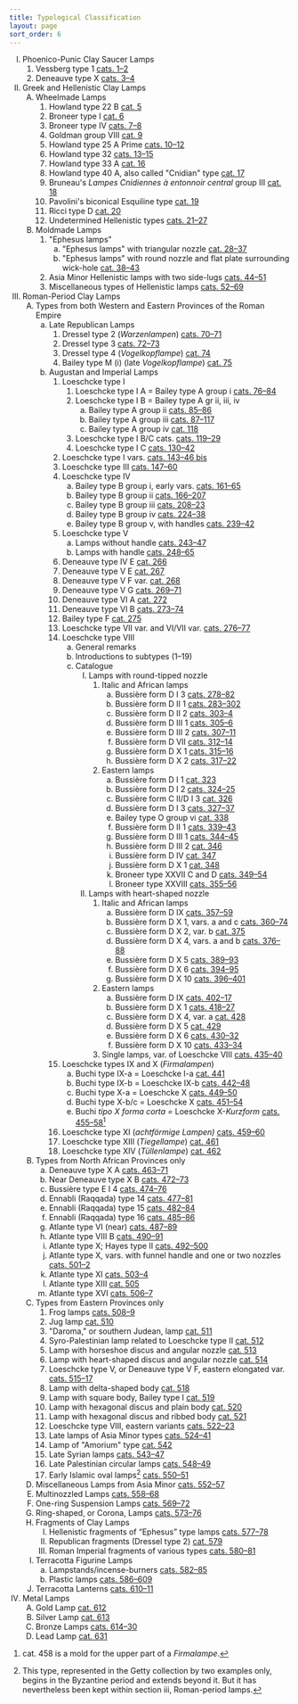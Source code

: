 ```yaml
---
title: Typological Classification
layout: page
sort_order: 6
---
```


<ol type="I" markdown="0">
  <li>Phoenico-Punic Clay Saucer Lamps
    <ol type="1">
      <li>Vessberg type 1 <a href="1-2">cats. 1–2</a></li>
      <li>Deneauve type X <a href="3-4">cats. 3–4</a></li>
    </ol>
  </li>
  <li>Greek and Hellenistic Clay Lamps
    <ol type="A">
      <li>Wheelmade Lamps
        <ol type="1">
          <li>Howland type 22 B <a href="5">cat. 5</a></li>
          <li>Broneer type I <a href="6">cat. 6</a></li>
          <li>Broneer type IV <a href="7-8">cats. 7–8</a></li>
          <li>Goldman group VIII <a href="9">cat. 9</a></li>
          <li>Howland type 25 A Prime <a href="10-12">cats. 10–12</a></li>
          <li>Howland type 32 <a href="cats.13-15">cats. 13–15</a></li>
          <li>Howland type 33 A <a href="16">cat. 16</a></li>
          <li>Howland type 40 A, also called "Cnidian" type <a href="17">cat. 17</a></li>
          <li>Bruneau's <em>Lampes Cnidiennes à entonnoir central</em> group III <a href="18">cat. 18</a></li>
          <li>Pavolini's biconical Esquiline type <a href="19">cat. 19</a></li>
          <li>Ricci type D <a href="20">cat. 20</a></li>
          <li>Undetermined Hellenistic types <a href="21-27">cats. 21–27</a></li>
        </ol>
      </li>
      <li>Moldmade Lamps
        <ol type="1">
          <li>"Ephesus lamps"
            <ol type="a">
              <li>"Ephesus lamps" with triangular nozzle <a href="28-37">cat. 28–37</a></li>
              <li>"Ephesus lamps" with round nozzle and flat plate surrounding wick-hole <a href="38-43">cat. 38–43</a></li>
            </ol>
          </li>
          <li>Asia Minor Hellenistic lamps with two side-lugs <a href="44-51">cats. 44–51</a></li>
          <li>Miscellaneous types of Hellenistic lamps <a href="52-69">cats. 52–69</a></li>
        </ol>
      </li>
    </ol>
  </li>
  <li>Roman-Period Clay Lamps
    <ol type="A">
      <li>Types from both Western and Eastern Provinces of the Roman Empire
        <ol type="a">
          <li>Late Republican Lamps
            <ol type="1">
              <li>Dressel type 2 (<em>Warzenlampen</em>) <a href="72-73">cats. 70–71</a></li>
              <li>Dressel type 3 <a href="72-73">cats. 72–73</a></li>
              <li>Dressel type 4 (<em>Vogelkopflampe</em>) <a href="74">cat. 74</a></li>
              <li>Bailey type M (i) (late <em>Vogelkopflampe</em>) <a href="75">cat. 75</a></li>
            </ol>
          </li>
          <li>Augustan and Imperial Lamps
            <ol type="1">
              <li>Loeschcke type I
                <ol class="sub-decimal">
                  <li>Loeschcke type I A = Bailey type A group i <a href="76-84">cats. 76–84</a></li>
                  <li>Loeschcke type I B = Bailey type A gr ii, iii, iv
                    <ol type="a">
                      <li>Bailey type A group ii <a href="85-86">cats. 85–86</a></li>
                      <li>Bailey type A group iii <a href="87-117">cats. 87–117</a></li>
                      <li>Bailey type A group iv <a href="118">cat. 118</a></li>
                    </ol>
                  </li>
                  <li>Loeschcke type I B/C cats. <a href="119-29">cats. 119–29</a></li>
                  <li>Loeschcke type I C <a href="130-42">cats. 130–42</a></li>
                </ol>
              </li>
              <li>Loeschcke type I vars. <a href="143-46bis">cats. 143–46 bis</a></li>
              <li>Loeschcke type III <a href="147-60">cats. 147–60</a></li>
              <li>Loeschcke type IV
                <ol type="a">
                  <li>Bailey type B group i, early vars. <a href="161-65">cats. 161–65</a></li>
                  <li>Bailey type B group ii <a href=" 166-207">cats. 166–207</a></li>
                  <li>Bailey type B group iii <a href=" 208-23">cats. 208–23</a></li>
                  <li>Bailey type B group iv <a href=" 224-38">cats. 224–38</a></li>
                  <li>Bailey type B group v, with handles <a href="239-42">cats. 239–42</a></li>
                </ol>
              </li>
              <li>Loeschcke type V
                <ol type="a">
                  <li>Lamps without handle <a href="243-47">cats. 243–47</a></li>
                  <li>Lamps with handle <a href="248-65">cats. 248–65</a></li>
                </ol>
              </li>
              <li>Deneauve type IV E <a href="266">cat. 266</a></li>
              <li>Deneauve type V E <a href="267">cat. 267</a></li>
              <li>Deneauve type V F var. <a href="268">cat. 268</a></li>
              <li>Deneauve type V G <a href="269-71">cats. 269–71</a></li>
              <li>Deneauve type VI A <a href="272">cat. 272</a></li>
              <li>Deneauve type VI B <a href="273-74">cats. 273–74</a></li>
              <li>Bailey type F <a href="275">cat. 275</a></li>
              <li>Loeschcke type VII var. and VI/VII var. <a href="276-77">cats. 276–77</a></li>
              <li>Loeschcke type VIII
                <ol type="a">
                  <li>General remarks</li>
                  <li>Introductions to subtypes (1–19)</li>
                  <li>Catalogue
                    <ol type="I">
                      <li>Lamps with round-tipped nozzle
                        <ol type="1">
                          <li>Italic and African lamps
                            <ol type="a">
                              <li>Bussière form D I 3 <a href="278-82">cats. 278–82</a></li>
                              <li>Bussière form D II 1 <a href="283-302">cats. 283–302</a></li>
                              <li>Bussière form D II 2 <a href="303-4">cats. 303–4</a></li>
                              <li>Bussière form D III 1 <a href="305-6">cats. 305–6</a></li>
                              <li>Bussière form D III 2 <a href="307-11">cats. 307–11</a></li>
                              <li>Bussière form D VII <a href="312-14">cats. 312–14</a></li>
                              <li>Bussière form D X 1 <a href="315-16">cats. 315–16</a></li>
                              <li>Bussière form D X 2 <a href="317-22">cats. 317–22</a></li>
                            </ol>
                          </li>
                          <li>Eastern lamps
                            <ol type="a">
                              <li>Bussière form D I 1 <a href="323">cat. 323</a></li>
                              <li>Bussière form D I 2 <a href="324-25">cats. 324–25</a></li>
                              <li>Bussière form C II/D I 3 <a href="326">cat. 326</a></li>
                              <li>Bussière form D I 3 <a href="327-37">cats. 327–37</a></li>
                              <li>Bailey type O group vi <a href="338">cat. 338</a></li>
                              <li>Bussière form D II 1 <a href="339-43">cats. 339–43</a></li>
                              <li>Bussière form D III 1 <a href="344-45">cats. 344–45</a></li>
                              <li>Bussière form D III 2 <a href="346">cat. 346</a></li>
                              <li>Bussière form D IV <a href="347">cat. 347</a></li>
                              <li>Bussière form D X 1 <a href="348">cat. 348</a></li>
                              <li>Broneer type XXVII C and D <a href="349-54">cats. 349–54</a></li>
                              <li>Broneer type XXVIII <a href="355-56">cats. 355–56</a></li>
                            </ol>
                          </li>
                        </ol>
                      </li>
                      <li>Lamps with heart-shaped nozzle
                        <ol type="1">
                          <li>Italic and African lamps
                            <ol type="a">
                              <li>Bussière form D IX <a href="357-59">cats. 357–59</a></li>
                              <li>Bussière form D X 1, vars. a and c <a href="360-74">cats. 360–74</a></li>
                              <li>Bussière form D X 2, var. b <a href="375">cat. 375</a></li>
                              <li>Bussière form D X 4, vars. a and b <a href="376-88">cats. 376–88</a></li>
                              <li>Bussière form D X 5 <a href="389-93">cats. 389–93</a></li>
                              <li>Bussière form D X 6 <a href="394-95">cats. 394–95</a></li>
                              <li>Bussière form D X 10 <a href="396-401">cats. 396–401</a></li>
                            </ol>
                          </li>
                          <li>Eastern lamps
                            <ol type="a">
                              <li>Bussière form D IX <a href="402-17">cats. 402–17</a></li>
                              <li>Bussière form D X 1 <a href="418-27">cats. 418–27</a></li>
                              <li>Bussière form D X 4, var. a <a href="428">cat. 428</a></li>
                              <li>Bussière form D X 5 <a href="429">cat. 429</a></li>
                              <li>Bussière form D X 6 <a href="430-32">cats. 430–32</a></li>
                              <li>Bussière form D X 10 <a href="433-34">cats. 433–34</a></li>
                            </ol>
                          </li>
                          <li>Single lamps, var. of Loeschcke VIII <a href="435-40">cats. 435–40</a></li>
                        </ol>
                      </li>
                    </ol>
                  </li>
                </ol>
              </li>
              <li>Loeschcke types IX and X (<em>Firmalampen</em>)
                <ol type="a">
                  <li>Buchi type IX-a = Loeschcke I-a <a href="441">cat. 441</a></li>
                  <li>Buchi type IX-b = Loeschcke IX-b <a href="442-48">cats. 442–48</a></li>
                  <li>Buchi type X-a = Loeschcke X <a href="449-50">cats. 449–50</a></li>
                  <li>Buchi type X-b/c = Loeschcke X <a href="451-54">cats. 451–54</a></li>
                  <li>Buchi <em>tipo X forma corta =</em> Loeschcke X-<em>Kurzform</em> <a href="455-58">cats. 455–58</a><a href="#fn:1" class="footnote" id="fnref:1"><sup>1</sup></a></li>
                </ol>
              </li>
              <li>Loeschcke type XI (<em>achtförmige Lampen)</em> <a href="459-60">cats. 459–60</a></li>
              <li>Loeschcke type XIII (<em>Tiegellampe</em>) <a href="461">cat. 461</a></li>
              <li>Loeschcke type XIV (<em>Tüllenlampe</em>) <a href="462">cat. 462</a></li>
            </ol>
          </li>
        </ol>
      </li>
      <li>Types from North African Provinces only
        <ol type="a">
          <li>Deneauve type X A <a href="463-71">cats. 463–71</a></li>
          <li>Near Deneauve type X B <a href="472-73">cats. 472–73</a></li>
          <li>Bussière type E I 4 <a href="474-76">cats. 474–76</a></li>
          <li>Ennabli (Raqqada) type 14 <a href="477-81">cats. 477–81</a></li>
          <li>Ennabli (Raqqada) type 15 <a href="482-84">cats. 482–84</a></li>
          <li>Ennabli (Raqqada) type 16 <a href="485-86">cats. 485–86</a></li>
          <li>Atlante type VI (near) <a href="487-89">cats. 487–89</a></li>
          <li>Atlante type VIII B <a href="490-91">cats. 490–91</a></li>
          <li>Atlante type X; Hayes type II <a href="492-500">cats. 492–500</a></li>
          <li>Atlante type X, vars. with funnel handle and one or two nozzles <a href="501-2">cats. 501–2</a></li>
          <li>Atlante type XI <a href="503-4">cats. 503–4</a></li>
          <li>Atlante type XIII <a href=" 505">cat. 505</a></li>
          <li>Atlante type XVI <a href="506-7">cats. 506–7</a></li>
        </ol>
      </li>
      <li>Types from Eastern Provinces only
        <ol type="1">
          <li>Frog lamps <a href="508-9">cats. 508–9</a></li>
          <li>Jug lamp <a href="510">cat. 510</a></li>
          <li>"Daroma," or southern Judean, lamp <a href="511">cat. 511</a></li>
          <li>Syro-Palestinian lamp related to Loeschcke type II <a href="512">cat. 512</a></li>
          <li>Lamp with horseshoe discus and angular nozzle <a href="513">cat. 513</a></li>
          <li>Lamp with heart-shaped discus and angular nozzle <a href="514">cat. 514</a></li>
          <li>Loeschcke type V, or Deneauve type V F, eastern elongated var. <a href="515-17">cats. 515–17</a></li>
          <li>Lamp with delta-shaped body <a href="518">cat. 518</a></li>
          <li>Lamp with square body, Bailey type I <a href="519">cat. 519</a></li>
          <li>Lamp with hexagonal discus and plain body <a href="520">cat. 520</a></li>
          <li>Lamp with hexagonal discus and ribbed body <a href="521">cat. 521</a></li>
          <li>Loeschcke type VIII, eastern variants <a href="522-23">cats. 522–23</a></li>
          <li>Late lamps of Asia Minor types <a href="524-41">cats. 524–41</a></li>
          <li>Lamp of "Amorium" type <a href="542">cat. 542</a></li>
          <li>Late Syrian lamps <a href="543-47">cats. 543–47</a></li>
          <li>Late Palestinian circular lamps <a href="548-49">cats. 548–49</a></li>
          <li>Early Islamic oval lamps<a href="#fn:2" class="footnote" id="fnref:2"><sup>2</sup></a> <a href="550–51">cats. 550–51</a></li>
        </ol>
      </li>
      <li>Miscellaneous Lamps from Asia Minor <a href="552-57">cats. 552–57</a></li>
      <li>Multinozzled Lamps <a href="558-68">cats. 558–68</a></li>
      <li>One-ring Suspension Lamps <a href="569-72">cats. 569–72</a></li>
      <li>Ring-shaped, or Corona, Lamps <a href="573-76">cats. 573–76</a></li>
      <li>Fragments of Clay Lamps
        <ol type="I">
          <li>Hellenistic fragments of “Ephesus” type lamps <a href="577-78">cats. 577–78</a></li>
          <li>Republican fragments (Dressel type 2) <a href="579">cat. 579</a></li>
          <li>Roman Imperial fragments of various types <a href="580-81">cats. 580–81</a></li>
        </ol>
      </li>
      <li>Terracotta Figurine Lamps
        <ol type="a">
          <li>Lampstands/incense-burners <a href="582-85">cats. 582–85</a></li>
          <li>Plastic lamps <a href="586-609">cats. 586–609</a></li>
        </ol>
      </li>
      <li>Terracotta Lanterns <a href="610-11">cats. 610–11</a></li>
    </ol>
  </li>
  <li>Metal Lamps
    <ol type="A">
      <li>Gold Lamp <a href="612">cat. 612</a></li>
      <li>Silver Lamp <a href="613">cat. 613</a></li>
      <li>Bronze Lamps <a href="614-30">cats. 614–30</a></li>
      <li>Lead Lamp <a href="631">cat. 631</a></li>
    </ol>
  </li>
</ol>

<div class="footnotes" markdown="0">
  <ol type="1">
    <li id="fn:1">cat. 458 is a mold for the upper part of a <em>Firmalampe</em>.<a href="#fnref:1" class="reversefootnote">&#8617;</a></li>
    <li id="fn:2"><p>This type, represented in the Getty collection by two examples only, begins in the Byzantine period and extends beyond it. But it has nevertheless been kept within section iii, Roman-period lamps.<a href="#fnref:2" class="reversefootnote">&#8617;</a></li>
  </ol>
</div>
